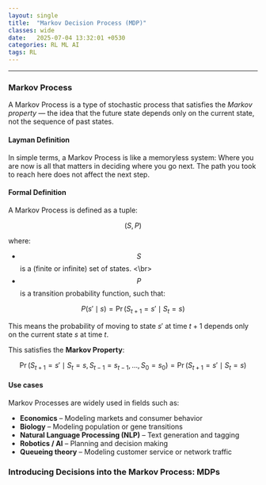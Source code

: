 ```yaml
---
layout: single
title:  "Markov Decision Process (MDP)"
classes: wide
date:   2025-07-04 13:32:01 +0530
categories: RL ML AI
tags: RL
---
```


<hr>

<div>
<h3>Markov Process</h3>

A Markov Process is a type of stochastic process that satisfies the *Markov property* — the idea that the future state depends only on the current state, not the sequence of past states.


<h4>Layman Definition</h4>

In simple terms, a Markov Process is like a memoryless system:  Where you are now is all that matters in deciding where you go next. The path you took to reach here does not affect the next step.

<h4>Formal Definition</h4>

A Markov Process is defined as a tuple:

$$
(S, P)
$$

where:

- $$S$$ is a (finite or infinite) set of states. <\br>
- $$P$$ is a transition probability function, such that:

$$
P(s' \mid s) = \Pr(S_{t+1} = s' \mid S_t = s)
$$

This means the probability of moving to state $s'$ at time $t+1$ depends only on the current state $s$ at time $t$.

This satisfies the **Markov Property**:

$$
\Pr(S_{t+1} = s' \mid S_t = s, S_{t-1} = s_{t-1}, \dots, S_0 = s_0) = \Pr(S_{t+1} = s' \mid S_t = s)
$$



<h4>Use cases</h4>

Markov Processes are widely used in fields such as:

- **Economics** – Modeling markets and consumer behavior  
- **Biology** – Modeling population or gene transitions  
- **Natural Language Processing (NLP)** – Text generation and tagging  
- **Robotics / AI** – Planning and decision making  
- **Queueing theory** – Modeling customer service or network traffic



  
</div>


<div>
<h3>Introducing Decisions into the Markov Process: MDPs</h3>
  
</div>



